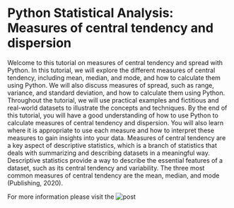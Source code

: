 # Python Statistical Analysis: Measures of central tendency and dispersion
Welcome to this tutorial on measures of central tendency and spread with Python. In this tutorial, we will explore the different measures of central tendency, including mean, median, and mode, and how to calculate them using Python. We will also discuss measures of spread, such as range, variance, and standard deviation, and how to calculate them using Python. Throughout the tutorial, we will use practical examples and fictitious and real-world datasets to illustrate the concepts and techniques. By the end of this tutorial, you will have a good understanding of how to use Python to calculate measures of central tendency and dispersion. You will also learn where it is appropriate to use each measure and how to interpret these measures to gain insights into your data.
Measures of central tendency are a key aspect of descriptive statistics, which is a branch of statistics that deals with summarizing and describing datasets in a meaningful way. Descriptive statistics provide a way to describe the essential features of a dataset, such as its central tendency and variability. The three most common measures of central tendency are the mean, median, and mode (Publishing, 2020).

For more information please visit the ![post](https://medium.com/@microbioscopicdata/python-statistical-analysis-measures-of-central-tendency-and-dispersion-b615a6df821d)
